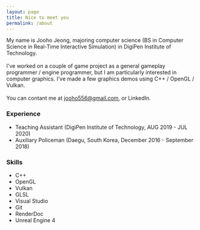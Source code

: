 ```yaml
---
layout: page
title: Nice to meet you
permalink: /about
---
```


My name is Jooho Jeong, majoring computer science (BS in Computer Science in Real-Time Interactive Simulation) in DigiPen Institute of Technology. <br><br>
I've worked on a couple of game project as a general gameplay programmer / engine programmer, but I am particularly interested in computer graphics. I've made a few graphics demos using C++ / OpenGL / Vulkan.<br><br>
You can contant me at jooho556@gmail.com, or LinkedIn.

### Experience
* Teaching Assistant (DigiPen Institute of Technology, AUG 2019 - JUL 2020)
* Auxiliary Policeman (Daegu, South Korea, December 2016 - September 2018)

### Skills
* C++
* OpenGL
* Vulkan
* GLSL
* Visual Studio
* Git
* RenderDoc
* Unreal Engine 4

